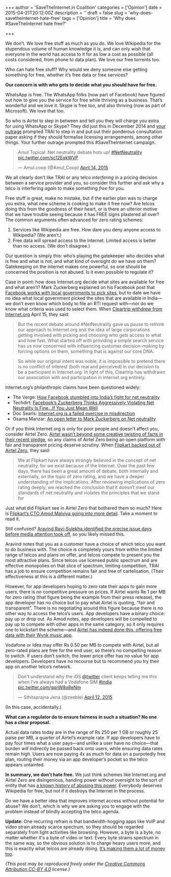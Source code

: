 +++
author = 'SaveTheInternet.in Coalition'
categories = ['Opinion']
date = 2015-04-21T20:12:00Z
description = ''
draft = false
slug = 'why-does-savetheinternet-hate-free'
tags = ['Opinion']
title = 'Why does #SaveTheInternet hate free?'

+++


We don’t. We love free stuff as much as you do. We love Wikipedia for the stupendous volume of human knowledge it is, and can only wish that everyone in the world has access to it for as low a cost as possible (all costs considered, from phone to data plan). We love our free torrents too.

Who can hate free stuff? Why would we deny someone else getting something for free, whether it’s free data or free services?

**Our concern is with who gets to decide what you should have for free.**

WhatsApp is free. The WhatsApp folks (now part of Facebook) have figured out how to give you the service for free while thriving as a business. That’s wonderful and we love it. Skype is free too, and also thriving (now as part of Microsoft). We love that too.

So who is Airtel to step in between and tell you they will charge you extra for using WhatsApp or Skype? They did just this in December 2014 and [your outrage](http://www.medianama.com/2014/12/223-a-new-vocabulary-for-internet-access-in-india-via-futureairtelcharges/) prompted TRAI to step in and put out their ponderous consultation paper asking if they should formalise licensing arrangements, among other things. Your further outrage prompted this #SaveTheInternet campaign.

<blockquote class="twitter-tweet" lang="en"><p>Amul Topical: Net neutrality debate hots up! <a href="https://twitter.com/hashtag/NetNeutrality?src=hash">#NetNeutrality</a> <a href="http://t.co/sc12EqkWVP">pic.twitter.com/sc12EqkWVP</a></p>&mdash; Amul.coop (@Amul_Coop) <a href="https://twitter.com/Amul_Coop/status/587850427485421569">April 14, 2015</a></blockquote>
<script async src="//platform.twitter.com/widgets.js" charset="utf-8"></script>

We all clearly don’t like TRAI or any telco *interfering* in a pricing decision between a service provider and you, so consider this further and ask why a telco is interfering *again* to make something *free* for you.

Free stuff is great, make no mistake, but if the earlier plan was to charge you extra, what new scheme is cooking to make it free now? Are telcos doing this from the goodness of their heart, or is there an ulterior motive that we have trouble seeing because it has FREE signs plastered all over? The common arguments often advanced for zero rating schemes:

1. Services like Wikipedia are free. How dare you deny anyone access to Wikipedia? (We aren’t.)
2. Free data will spread access to the Internet. Limited access is better than no access. (We don’t disagree.)

Our question is simply this: who’s playing the gatekeeper who decides what is free and what is not, and what kind of oversight do we have on them? Gatekeeping on the internet makes one powerful, so one should be concerned the position is not abused. Is it even possible to regulate it?

Case in point: how does Internet.org decide what sites are available for free and what aren’t? Mark Zuckerberg explained on his Facebook post that [Facebook works with local governments to pick sites](http://www.reddit.com/r/india/comments/32x7mi/facebookzuckerberg_claims_that_they_consulted/), but to date we have no idea what local government picked the sites that are available in India—we don’t even know which body to file an RTI request with—nor do we know what criteria was used to select them. When [Cleartrip withdrew from Internet.org](http://blog.cleartrip.com/2015/04/15/cleartrip-is-standing-up-for-netneutrality/) April 15, they said:

> But the recent debate around #NetNeutrality gave us pause to rethink our approach to Internet.org and the idea of large corporations getting involved with picking and choosing who gets access to what and how fast. What started off with providing a simple search service has us now concerned with influencing customer decision-making by forcing options on them, something that is against our core DNA.

> So while our original intent was noble, it is impossible to pretend there is no conflict of interest (both real and perceived) in our decision to be a participant in Internet.org. In light of this, Cleartrip has withdrawn our association with and participation in Internet.org entirely.

Internet.org’s philanthropic claims have been questioned widely:

* The Verge: [How Facebook stumbled into India’s fight for net neutrality](http://www.theverge.com/2015/4/20/8456943/india-net-neutrality-facebook-internet-org-zero-rating)
* Techdirt: [Facebook’s Zuckerberg Thinks Aggressively Violating Net Neutrality Is Fine...If You Just Mean Well](https://www.techdirt.com/blog/netneutrality/articles/20150417/10581930699/facebooks-zuckerberg-thinks-aggressively-violating-net-neutrality-is-fineif-you-just-mean-well.shtml)
* Doc Searls: [Internet.org is a failed exercise in misdirection](http://blogs.law.harvard.edu/doc/2015/04/18/internet-org-is-a-failed-exercise-in-misdirection/)
* Osama Manzar: [An open letter to Mark Zuckerberg on Net neutrality](http://www.livemint.com/Opinion/NHdyVN9njNBvUtisGhTXSI/An-open-letter-to-Mark-Zuckerberg-on-net-neutrality.html)

Or if you think Internet.org is only for poor people and doesn’t affect you, consider Airtel Zero. [Airtel wasn’t beyond some creative twisting of facts in their recent pledge](http://blog.savetheinternet.in/airtelpledge/), so any claims of Airtel Zero being an open platform with fair and transparent pricing deserve scrutiny. When [Flipkart backed out of Airtel Zero](http://www.nextbigwhat.com/flipkart-airtel-zero-2-297/), they said:

> We at Flipkart have always strongly believed in the concept of net neutrality, for we exist because of the Internet. Over the past few days, there has been a great amount of debate, both internally and externally, on the topic of zero rating, and we have a deeper understanding of the implications. After reviewing implications of zero rating deeply, we reached the conclusion that it doesn’t meet our standards of net neutrality and violates the principles that we stand for

Just what did Flipkart see in Airtel Zero that bothered them so much? Here is [Flipkart’s CTO Amod Malviya going into more detail](https://medium.com/@amod/the-broken-analogy-toll-free-vs-zero-rating-c4a8cd383e69). Take a moment to read it.

Still confused? [Aravind Ravi-Sulekha identified the precise issue days before media attention took off](http://inc42.com/buzz/how-indian-telcos-are-planning-to-hijack-the-open-internet-cripple-the-startup-ecosystem/), so you likely missed this.

Aravind notes that you as a customer have a choice of which telco you want to do business with. The choice is completely yours from within the limited range of telcos and plans on offer, and telcos compete to present you the most attractive plans. Since telcos use licensed public spectrum and are effective monopolies on that slice of spectrum, limiting competition, TRAI has a job to ensure competition remains fair and free of cartelisation. (Their effectiveness at this is a different matter.)

However, for app developers hoping to zero rate their apps to gain more users, there is *no* competitive pressure on prices. If Airtel wants Re 1 per MB for zero rating (that figure being the example from their press release), the app developer has no choice but to pay what Airtel is quoting, “fair and transparent”. There is no negotiating around this figure because there is no other way to access the telco’s users. App developers have a binary choice: pay up or drop out. As Amod notes, app developers will be compelled to pay up to compete with other apps in the same category, so it only requires one to kickstart the scheme—and [Airtel has indeed done this, offering free data with their Wynk music app](https://storify.com/nixxin/zero-rating-bullshit).

Vodafone or Idea may offer Rs 0.50 per MB to compete with Airtel, but all zero-rated plans are free for the end user, so there’s no compelling reason to switch. If users don’t switch, the lower price offer has no value for app developers. Developers have no recourse but to recommend you try their app on another telco’s network.

<blockquote class="twitter-tweet" lang="en"><p>Don&#39;t understand why the iOS <a href="https://twitter.com/twitter">@twitter</a> client keeps telling me this when I&#39;ve always had a Vodafone SIM <a href="https://twitter.com/hashtag/india?src=hash">#india</a> <a href="http://t.co/gqnW8x8eNm">pic.twitter.com/gqnW8x8eNm</a></p>&mdash; Sthitaprajna Jena (@zeeble) <a href="https://twitter.com/zeeble/status/587319044421783552">April 12, 2015</a></blockquote>
<script async src="//platform.twitter.com/widgets.js" charset="utf-8"></script>

(In this case, accidentally.)

**What can a regulator do to ensure fairness in such a situation? No one has a clear proposal.**

Actual data rates today are in the range of Rs 250 per 1 GB or roughly 25 paise per MB, a quarter of Airtel’s example rate. If app developers have to pay four times what a user pays—and unlike a user have no choice—that burden *will* indirectly be passed back onto users, while ensuring data rates remain high. Users are now paying 4x as much for data on a purpotedly free plan, routing their money via an app developer’s pocket so the telco appears untainted.

**In summary, we don’t hate free.** We just think schemes like Internet.org and Airtel Zero are disingenious, handing power without oversight to the sort of entity that has [a known history of abusing this power](http://www.thequint.com/2015/apr/15/after-my-cable-massacre-i-punch-for-net-neutrality). Everybody deserves Wikipedia for free, but not if it destroys the Internet in the process.

Do we have a better idea that improves internet access without potential for abuse? We don’t, which is why we are asking you to engage with the problem instead of blindly accepting the telco agenda.

**Update:** One recurring refrain is that bandwidth-hogging apps like VoIP and video strain already scarce spectrum, so they should be regarded separately from light activities like browsing. However, a byte is a byte, no matter whether it's a byte of video or text. Every byte strains spectrum in the same way, so the obvious solution is to charge heavy users more, and this is exactly what telcos are already doing. [It’s making them a lot of money too](http://capitalmind.in/2015/04/telecom-companies-are-not-losing-money-to-data-services-the-net-neutrality-debate/).

*(This post may be reproduced freely under the [Creative Commons Attribution CC-BY 4.0](http://creativecommons.org/licenses/by/4.0/) license.)*

